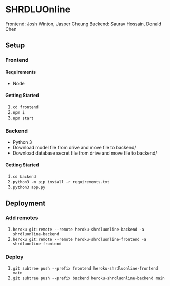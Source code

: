 # SHRDLUOnline

Frontend:
Josh Winton, Jasper Cheung
Backend:
Saurav Hossain, Donald Chen

## Setup

### Frontend

#### Requirements

- Node

#### Getting Started

1. `cd frontend`
2. `npm i`
3. `npm start`

### Backend

- Python 3
- Download model file from drive and move file to backend/
- Download database secret file from drive and move file to backend/

#### Getting Started

1. `cd backend`
2. `python3 -m pip install -r requirements.txt`
3. `python3 app.py`

## Deployment

### Add remotes

1. `heroku git:remote --remote heroku-shrdluonline-backend -a shrdluonline-backend`
2. `heroku git:remote --remote heroku-shrdluonline-frontend -a shrdluonline-frontend`

### Deploy

1. `git subtree push --prefix frontend heroku-shrdluonline-frontend main`
2. `git subtree push --prefix backend heroku-shrdluonline-backend main`
